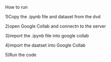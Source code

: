 How to run

1)Copy the .ipynb file and dataset from the dvd

2)open Google Collab and connectn to the server

3)import the .ipynb file into google collab

4)import the daatset into Google Collab
 
5)Run the code

